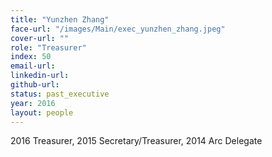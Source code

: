```yaml
---
title: "Yunzhen Zhang"
face-url: "/images/Main/exec_yunzhen_zhang.jpeg"
cover-url: ""
role: "Treasurer"
index: 50
email-url:
linkedin-url:
github-url:
status: past_executive
year: 2016
layout: people
---
```

2016 Treasurer, 2015 Secretary/Treasurer, 2014 Arc Delegate


